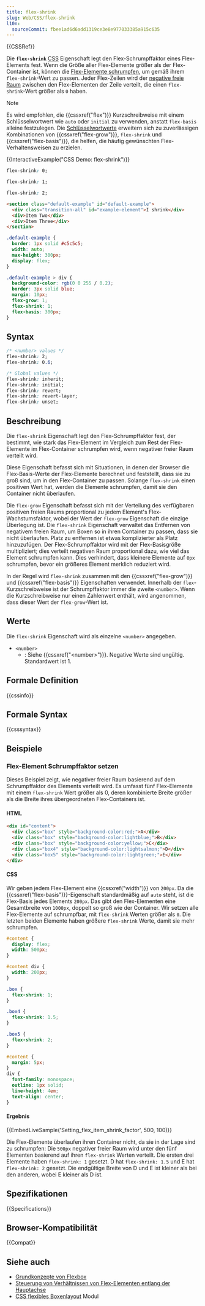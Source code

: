 ```yaml
---
title: flex-shrink
slug: Web/CSS/flex-shrink
l10n:
  sourceCommit: fbee1ad6d6add1319ce3e8e977033385a915c635
---
```


{{CSSRef}}

Die **`flex-shrink`** [CSS](/de/docs/Web/CSS) Eigenschaft legt den Flex-Schrumpffaktor eines Flex-Elements fest. Wenn die Größe aller Flex-Elemente größer als der Flex-Container ist, können die [Flex-Elemente schrumpfen](/de/docs/Web/CSS/CSS_flexible_box_layout/Controlling_ratios_of_flex_items_along_the_main_axis#the_flex-shrink_property), um gemäß ihrem `flex-shrink`-Wert zu passen. Jeder Flex-Zeilen wird der [negative freie Raum](/de/docs/Web/CSS/CSS_flexible_box_layout/Controlling_ratios_of_flex_items_along_the_main_axis#positive_and_negative_free_space) zwischen den Flex-Elementen der Zeile verteilt, die einen `flex-shrink`-Wert größer als `0` haben.

> [!NOTE]
> Es wird empfohlen, die {{cssxref("flex")}} Kurzschreibweise mit einem Schlüsselwortwert wie `auto` oder `initial` zu verwenden, anstatt `flex-basis` alleine festzulegen. Die [Schlüsselwortwerte](/de/docs/Web/CSS/flex#values) erweitern sich zu zuverlässigen Kombinationen von {{cssxref("flex-grow")}}, `flex-shrink` und {{cssxref("flex-basis")}}, die helfen, die häufig gewünschten Flex-Verhaltensweisen zu erzielen.

{{InteractiveExample("CSS Demo: flex-shrink")}}

```css interactive-example-choice
flex-shrink: 0;
```

```css interactive-example-choice
flex-shrink: 1;
```

```css interactive-example-choice
flex-shrink: 2;
```

```html interactive-example
<section class="default-example" id="default-example">
  <div class="transition-all" id="example-element">I shrink</div>
  <div>Item Two</div>
  <div>Item Three</div>
</section>
```

```css interactive-example
.default-example {
  border: 1px solid #c5c5c5;
  width: auto;
  max-height: 300px;
  display: flex;
}

.default-example > div {
  background-color: rgb(0 0 255 / 0.2);
  border: 3px solid blue;
  margin: 10px;
  flex-grow: 1;
  flex-shrink: 1;
  flex-basis: 300px;
}
```

## Syntax

```css
/* <number> values */
flex-shrink: 2;
flex-shrink: 0.6;

/* Global values */
flex-shrink: inherit;
flex-shrink: initial;
flex-shrink: revert;
flex-shrink: revert-layer;
flex-shrink: unset;
```

## Beschreibung

Die `flex-shrink` Eigenschaft legt den Flex-Schrumpffaktor fest, der bestimmt, wie stark das Flex-Element im Vergleich zum Rest der Flex-Elemente im Flex-Container schrumpfen wird, wenn negativer freier Raum verteilt wird.

Diese Eigenschaft befasst sich mit Situationen, in denen der Browser die Flex-Basis-Werte der Flex-Elemente berechnet und feststellt, dass sie zu groß sind, um in den Flex-Container zu passen. Solange `flex-shrink` einen positiven Wert hat, werden die Elemente schrumpfen, damit sie den Container nicht überlaufen.

Die `flex-grow` Eigenschaft befasst sich mit der Verteilung des verfügbaren positiven freien Raums proportional zu jedem Element's Flex-Wachstumsfaktor, wobei der Wert der `flex-grow` Eigenschaft die einzige Überlegung ist. Die `flex-shrink` Eigenschaft verwaltet das Entfernen von negativem freien Raum, um Boxen so in ihren Container zu passen, dass sie nicht überlaufen. Platz zu entfernen ist etwas komplizierter als Platz hinzuzufügen. Der Flex-Schrumpffaktor wird mit der Flex-Basisgröße multipliziert; dies verteilt negativen Raum proportional dazu, wie viel das Element schrumpfen kann. Dies verhindert, dass kleinere Elemente auf `0px` schrumpfen, bevor ein größeres Element merklich reduziert wird.

In der Regel wird `flex-shrink` zusammen mit den {{cssxref("flex-grow")}} und {{cssxref("flex-basis")}} Eigenschaften verwendet. Innerhalb der `flex`-Kurzschreibweise ist der Schrumpffaktor immer die zweite `<number>`. Wenn die Kurzschreibweise nur einen Zahlenwert enthält, wird angenommen, dass dieser Wert der `flex-grow`-Wert ist.

## Werte

Die `flex-shrink` Eigenschaft wird als einzelne `<number>` angegeben.

- `<number>`
  - : Siehe {{cssxref("&lt;number&gt;")}}. Negative Werte sind ungültig. Standardwert ist 1.

## Formale Definition

{{cssinfo}}

## Formale Syntax

{{csssyntax}}

## Beispiele

### Flex-Element Schrumpffaktor setzen

Dieses Beispiel zeigt, wie negativer freier Raum basierend auf dem Schrumpffaktor des Elements verteilt wird. Es umfasst fünf Flex-Elemente mit einem `flex-shrink` Wert größer als 0, deren kombinierte Breite größer als die Breite ihres übergeordneten Flex-Containers ist.

#### HTML

```html
<div id="content">
  <div class="box" style="background-color:red;">A</div>
  <div class="box" style="background-color:lightblue;">B</div>
  <div class="box" style="background-color:yellow;">C</div>
  <div class="box4" style="background-color:lightsalmon;">D</div>
  <div class="box5" style="background-color:lightgreen;">E</div>
</div>
```

#### CSS

Wir geben jedem Flex-Element eine {{cssxref("width")}} von `200px`. Da die {{cssxref("flex-basis")}}-Eigenschaft standardmäßig auf `auto` steht, ist die Flex-Basis jedes Elements `200px`. Das gibt den Flex-Elementen eine Gesamtbreite von `1000px`, doppelt so groß wie der Container. Wir setzen alle Flex-Elemente auf schrumpfbar, mit `flex-shrink` Werten größer als `0`. Die letzten beiden Elemente haben größere `flex-shrink` Werte, damit sie mehr schrumpfen.

```css
#content {
  display: flex;
  width: 500px;
}

#content div {
  width: 200px;
}

.box {
  flex-shrink: 1;
}

.box4 {
  flex-shrink: 1.5;
}

.box5 {
  flex-shrink: 2;
}
```

```css hidden
#content {
  margin: 5px;
}
div {
  font-family: monospace;
  outline: 1px solid;
  line-height: 4em;
  text-align: center;
}
```

#### Ergebnis

{{EmbedLiveSample('Setting_flex_item_shrink_factor', 500, 100)}}

Die Flex-Elemente überlaufen ihren Container nicht, da sie in der Lage sind zu schrumpfen: Die `500px` negativer freier Raum wird unter den fünf Elementen basierend auf ihren `flex-shrink` Werten verteilt. Die ersten drei Elemente haben `flex-shrink: 1` gesetzt. D hat `flex-shrink: 1.5` und E hat `flex-shrink: 2` gesetzt. Die endgültige Breite von D und E ist kleiner als bei den anderen, wobei E kleiner als D ist.

## Spezifikationen

{{Specifications}}

## Browser-Kompatibilität

{{Compat}}

## Siehe auch

- [Grundkonzepte von Flexbox](/de/docs/Web/CSS/CSS_flexible_box_layout/Basic_concepts_of_flexbox)
- [Steuerung von Verhältnissen von Flex-Elementen entlang der Hauptachse](/de/docs/Web/CSS/CSS_flexible_box_layout/Controlling_ratios_of_flex_items_along_the_main_axis)
- [CSS flexibles Boxenlayout](/de/docs/Web/CSS/CSS_flexible_box_layout) Modul

